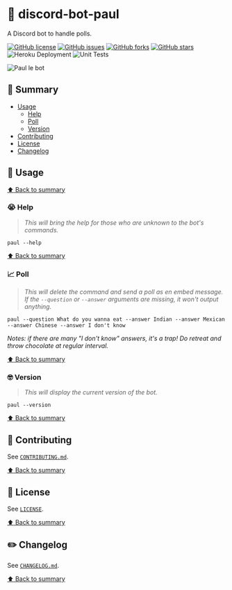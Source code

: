 # :robot: discord-bot-paul

A Discord bot to handle polls.

[![GitHub license](https://img.shields.io/github/license/aminnairi/discord-bot-paul)](https://github.com/aminnairi/discord-bot-paul/blob/next/LICENSE) [![GitHub issues](https://img.shields.io/github/issues/aminnairi/discord-bot-paul)](https://github.com/aminnairi/discord-bot-paul/issues) [![GitHub forks](https://img.shields.io/github/forks/aminnairi/discord-bot-paul)](https://github.com/aminnairi/discord-bot-paul/network) [![GitHub stars](https://img.shields.io/github/stars/aminnairi/discord-bot-paul)](https://github.com/aminnairi/discord-bot-paul/stargazers) ![Heroku Deployment](https://github.com/aminnairi/discord-bot-paul/workflows/Heroku%20Deployment/badge.svg?branch=latest) ![Unit Tests](https://github.com/aminnairi/discord-bot-paul/workflows/Unit%20Tests/badge.svg?branch=next)

![Paul le bot](https://i.ibb.co/rMVzYkK/paul-le-bot-preview.png)

## :checkered_flag: Summary

- [Usage](#thinking-usage)
    - [Help](#sob-help)
    - [Poll](#chart_with_upwards_trend-poll)
    - [Version](#nerd_face-version)
- [Contributing](#pray-contributing)
- [License](#page_with_curl-license)
- [Changelog](#pencil2-changelog)

## :thinking: Usage

[:arrow_up: Back to summary](#summary)

### :sob: Help

> *This will bring the help for those who are unknown to the bot's commands.*

```console
paul --help
```

[:arrow_up: Back to summary](#summary)

### :chart_with_upwards_trend: Poll

> *This will delete the command and send a poll as en embed message. If the `--question` or `--answer` arguments are missing, it won't output anything.*

```console
paul --question What do you wanna eat --answer Indian --answer Mexican --answer Chinese --answer I don't know
```

*Notes: if there are many "I don't know" answers, it's a trap! Do retreat and throw chocolate at regular interval.*

[:arrow_up: Back to summary](#summary)

### :nerd_face: Version

> *This will display the current version of the bot.*

```console
paul --version
```

[:arrow_up: Back to summary](#summary)

## :pray: Contributing

See [`CONTRIBUTING.md`](./CONTRIBUTING.md).

[:arrow_up: Back to summary](#summary)

## :page_with_curl: License

See [`LICENSE`](./LICENSE).

[:arrow_up: Back to summary](#summary)

## :pencil2: Changelog

See [`CHANGELOG.md`](./CHANGELOG.md).

[:arrow_up: Back to summary](#summary)
